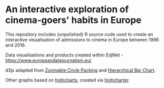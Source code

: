 # An interactive exploration of cinema-goers' habits in Europe

This repository includes (unpolished) R source code used to create an interactive visualisation of admissions to cinema in Europe between 1996 and 2016.

Data visualisations and products created within EdjNet - https://www.europeandatajournalism.eu/

d3js adapted from [Zoomable Circle Packing](https://bl.ocks.org/mbostock/7607535) and [Hierarchical Bar Chart](https://bl.ocks.org/mbostock/1283663).

Other graphs based on [highcharts](https://www.highcharts.com/), created via [highcharter](http://jkunst.com/highcharter/).
